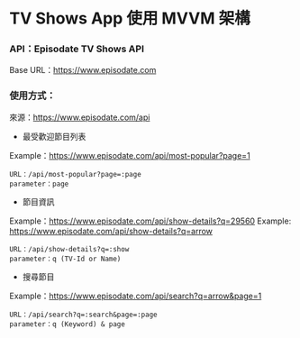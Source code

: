 # TV Shows App 使用 MVVM 架構

### API：Episodate TV Shows API

Base URL：https://www.episodate.com

### 使用方式：

來源：https://www.episodate.com/api

- 最受歡迎節目列表

Example：https://www.episodate.com/api/most-popular?page=1

```
URL：/api/most-popular?page=:page
parameter：page
```

- 節目資訊

Example：https://www.episodate.com/api/show-details?q=29560
Example: https://www.episodate.com/api/show-details?q=arrow

```
URL：/api/show-details?q=:show
parameter：q (TV-Id or Name)
```

- 搜尋節目

Example：https://www.episodate.com/api/search?q=arrow&page=1

```
URL：/api/search?q=:search&page=:page
parameter：q (Keyword) & page
```
